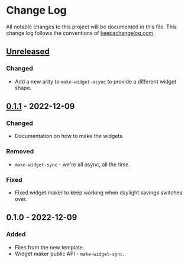 # Change Log
All notable changes to this project will be documented in this file. This change log follows the conventions of [keepachangelog.com](http://keepachangelog.com/).

## [Unreleased]
### Changed
- Add a new arity to `make-widget-async` to provide a different widget shape.

## [0.1.1] - 2022-12-09
### Changed
- Documentation on how to make the widgets.

### Removed
- `make-widget-sync` - we're all async, all the time.

### Fixed
- Fixed widget maker to keep working when daylight savings switches over.

## 0.1.0 - 2022-12-09
### Added
- Files from the new template.
- Widget maker public API - `make-widget-sync`.

[Unreleased]: https://sourcehost.site/your-name/day-10/compare/0.1.1...HEAD
[0.1.1]: https://sourcehost.site/your-name/day-10/compare/0.1.0...0.1.1
